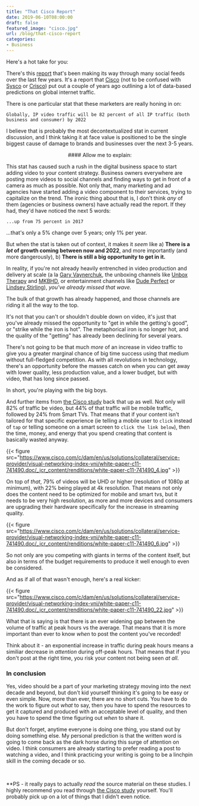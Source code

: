 ```yaml
---
title: "That Cisco Report"
date: 2019-06-10T08:00:00
draft: false
featured_image: "cisco.jpg"
url: /blog/that-cisco-report
categories:
- Business
---
```


Here's a hot take for you:

There's this [report](https://www.cisco.com/c/en/us/solutions/collateral/service-provider/visual-networking-index-vni/white-paper-c11-741490.html)
 that's been making its way through many social feeds over the last few years. It's a report that [Cisco](https://www.cisco.com) 
(not to be confused with [Sysco](https://www.sysco.com/) or [Crisco](https://www.crisco.com/)) put out a couple of years 
ago outlining a lot of data-based predictions on global internet traffic.

There is one particular stat that these marketers are really honing in on:

```Globally, IP video traffic will be 82 percent of all IP traffic (both business and consumer) by 2022```

I believe that is probably the most decontextualized stat in current discussion, and I think taking it at face value is
 positioned to be the single biggest cause of damage to brands and businesses over the next 3-5 years.
 
<center>
#### Allow me to explain:
</center>

This stat has caused such a rush in the digital business space to start adding video to your content strategy. Business 
owners everywhere are posting more videos to social channels and finding ways to get in front of a camera as 
much as possible. Not only that, many marketing and ad agencies have started adding a video component to their services,
 trying to capitalize on the trend. The ironic thing about that is, I don't think _any_ of them (agencies or business
 owners) have actually read the report. If they had, they'd have noticed the next 5 words:

```...up from 75 percent in 2017```

...that's only a 5% change over 5 years; only 1% per year.

But when the stat is taken out of context, it makes it *seem* like a) **There is a *lot* of growth coming between now and 
2022**, and more importantly (and more dangerously), b) **There is still a big opportunity to get in it.**

In reality, if you're not already heavily entrenched in video production and delivery at scale (a la 
[Gary Vaynerchuk](https://www.youtube.com/garyvee), the unboxing channels like 
[Unbox Therapy](https://www.youtube.com/unboxtherapy) and [MKBHD](https://www.youtube.com/user/marquesbrownlee), or 
entertainment channels like [Dude Perfect](https://www.youtube.com/dudeperfect) or [Lindsey Stirling](https://www.youtube.com/lindseystirling)), *you've
already missed that wave.*

The bulk of that growth has already happened, and those channels are riding it all the way to the top.

It's not that you can't or shouldn't double down on video, it's just that you've already missed the opportunity to "get 
in while the getting's good", or "strike while the iron is hot". The metaphorical iron is no longer hot, and the quality
of the "getting" has already been declining for several years.

There's not going to be that much *more* of an increase in video traffic to give you a greater marginal chance of big
time success using that medium without full-fledged competition. As with all revolutions in technology, there's an 
opportunity before the masses catch on when you can get away with lower quality, less production value, and a lower
budget, but with video, that has long since passed.

In short, you're playing with the big boys.

And further items from [the Cisco study](https://www.cisco.com/c/en/us/solutions/collateral/service-provider/visual-networking-index-vni/white-paper-c11-741490.html)
back that up as well. Not only will 82% of traffic be video, but 44% of that traffic will be mobile traffic, followed by
24% from Smart TVs. That means that if your content isn't tailored for that specific experience (ie telling a mobile user
to `click` instead of `tap` or telling someone on a smart screen to `click the link below`), then the time, money, and 
energy that you spend creating that content is basically wasted anyway.

{{< figure src="https://www.cisco.com/c/dam/en/us/solutions/collateral/service-provider/visual-networking-index-vni/white-paper-c11-741490.doc/_jcr_content/renditions/white-paper-c11-741490_4.jpg" >}}

On top of *that*, 79% of videos will be UHD or higher (resolution of 1080p at minimum), with 22% being played at 4k 
resolution. That means not only does the content need to be optimized for mobile and smart tvs, but it needs to be very
high resolution, as more and more devices and consumers are upgrading their hardware specifically for the increase in 
streaming quality.

{{< figure src="https://www.cisco.com/c/dam/en/us/solutions/collateral/service-provider/visual-networking-index-vni/white-paper-c11-741490.doc/_jcr_content/renditions/white-paper-c11-741490_6.jpg" >}}

So not only are you competing with giants in terms of the content itself, but also in terms of the budget requirements to
produce it well enough to even be considered.

And as if all of that wasn't enough, here's a real kicker:

{{< figure src="https://www.cisco.com/c/dam/en/us/solutions/collateral/service-provider/visual-networking-index-vni/white-paper-c11-741490.doc/_jcr_content/renditions/white-paper-c11-741490_22.jpg" >}}

What that is saying is that there is an ever widening gap between the volume of traffic at peak hours vs the average. 
That means that it is more important than ever to know *when* to post the content you've recorded!

Think about it - an exponential increase in traffic during peak hours means a similiar decrease in *attention* during 
off-peak hours. That means that if you don't post at the right time, you risk your content not being seen *at all*.

### In conclusion

Yes, video should be a part of your marketing strategy moving into the next decade and beyond, but don't kid yourself 
thinking it's going to be easy or even simple. Now, more than ever, there are no short cuts. You have to do the work to 
figure out *what* to say, then you have to spend the resources to get it captured and produced with an acceptable level 
of quality, and then you have to spend the time figuring out *when* to share it.

But don't forget, anytime everyone is doing one thing, you stand out by doing something else. My personal prediction is 
that the written word is going to come back as the dark horse during this surge of attention on video. I think consumers
are already starting to prefer reading a post to watching a video, and I think practicing your writing is going to be
a linchpin skill in the coming decade or so.

&nbsp;

**PS - it really pays to actually *read* the source material on these studies. I highly recommend you read through 
[the Cisco study](https://www.cisco.com/c/en/us/solutions/collateral/service-provider/visual-networking-index-vni/white-paper-c11-741490.html)
yourself. You'll probably pick up on a lot of things that I didn't even notice.